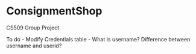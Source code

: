 # ConsignmentShop
CS509 Group Project

To do - 
Modify Credentials table - What is username? Difference between username and userid?
